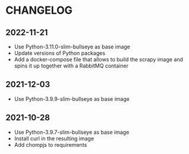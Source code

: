 # CHANGELOG

## 2022-11-21 

+ Use Python-3.11.0-slim-bullseye as base image
+ Update versions of Python packages
+ Add a docker-compose file that allows to build the scrapy image 
and spins it up together with a RabbitMQ container

## 2021-12-03

+ Use Python-3.9.9-slim-bullseye as base image

## 2021-10-28

+ Use Python-3.9.7-slim-bullseye as base image
+ Install curl in the resulting image
+ Add chompjs to requirements 
